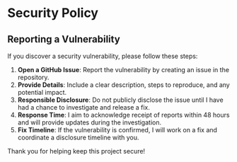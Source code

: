 # Security Policy

## Reporting a Vulnerability

If you discover a security vulnerability, please follow these steps:

1. **Open a GitHub Issue**: Report the vulnerability by creating an issue in the repository.
2. **Provide Details**: Include a clear description, steps to reproduce, and any potential impact.
3. **Responsible Disclosure**: Do not publicly disclose the issue until I have had a chance to investigate and release a fix.
4. **Response Time**: I aim to acknowledge receipt of reports within 48 hours and will provide updates during the investigation.
5. **Fix Timeline**: If the vulnerability is confirmed, I will work on a fix and coordinate a disclosure timeline with you.

Thank you for helping keep this project secure!
